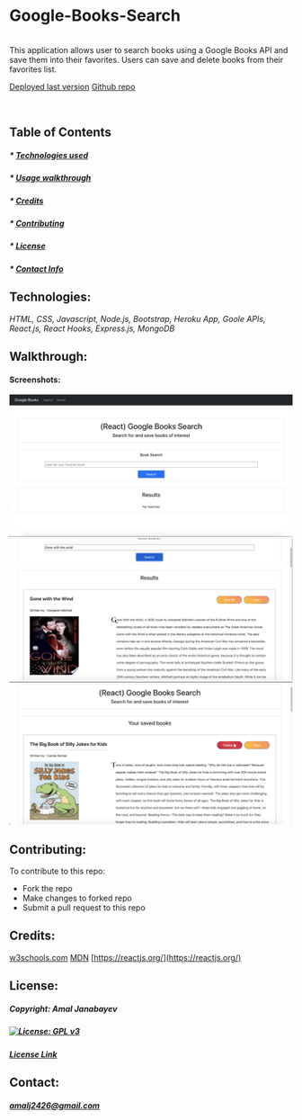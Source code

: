  # Google-Books-Search 


  <br>
  This application allows user to search books using a Google Books API and save them into their favorites. Users can save and delete books from their favorites list. 
  <br>

   [Deployed last version](https://guarded-castle-60005.herokuapp.com/)
   [Github repo](https://github.com/Amal31497/Google-Books-Search)

  <br>

  ## Table of Contents 
 
  ##### * [Technologies used](#Technologies)
  ##### * [Usage walkthrough](#Walkthrough)
  ##### * [Credits](#Credits)
  ##### * [Contributing](#Contributing)
  ##### * [License](#License)
  ##### * [Contact Info](#Contact)


  ## Technologies:
   _*HTML, CSS, Javascript, Node.js, Bootstrap, Heroku App, Goole APIs, React.js, React Hooks, Express.js, MongoDB*_

  ## Walkthrough:

  #### Screenshots:
  ![Screenshot](./Assets/screenshot1.png)
  ![Screenshot](./Assets/screenshot2.png)
  ![Screenshot](./Assets/screenshot3.png)
  
  ## Contributing:
   To contribute to this repo:

   - Fork the repo
   - Make changes to forked repo
   - Submit a pull request to this repo
  
  ## Credits:
  [w3schools.com](w3schools.com)
  [MDN](MDN)
  [https://reactjs.org/](https://reactjs.org/)

  ## License: 

  ##### Copyright: Amal Janabayev

  ##### [![License: GPL v3](https://img.shields.io/badge/License-GPLv3-blue.svg)](https://www.gnu.org/licenses/gpl-3.0)

  ##### [License Link](https://www.gnu.org/licenses/gpl-3.0.en.html)


  ## Contact: 

  ##### amalj2426@gmail.com
